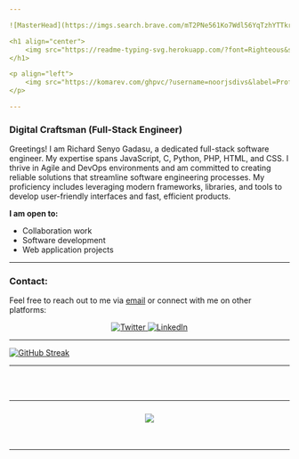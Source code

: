 ```yaml
---

![MasterHead](https://imgs.search.brave.com/mT2PNe561Ko7Wdl56YqTzhYTTkrwe1-n_EO_1U10WPE/rs:fit:1200:840:1/g:ce/aHR0cHM6Ly9zdGF0/aWMxLm1ha2V1c2Vv/ZmltYWdlcy5jb20v/d29yZHByZXNzL3dw/LWNvbnRlbnQvdXBs/b2Fkcy8yMDE4LzEx/L2Rhcmstd2FsbHBh/cGVycy5qcGc)

<h1 align="center">
    <img src="https://readme-typing-svg.herokuapp.com/?font=Righteous&size=35&center=true&vCenter=true&width=500&height=70&duration=4000&lines=Hi+There!+👋;+I'm+Richard+Senyo!;+A+Software+Engineer!;" />
</h1>

<p align="left"> 
    <img src="https://komarev.com/ghpvc/?username=noorjsdivs&label=Profile%20views&color=0e75b6&style=flat" alt="Profile views" /> 
</p>

---
```


### **Digital Craftsman (Full-Stack Engineer)**

Greetings! I am Richard Senyo Gadasu, a dedicated full-stack software engineer. My expertise spans JavaScript, C, Python, PHP, HTML, and CSS. I thrive in Agile and DevOps environments and am committed to creating reliable solutions that streamline software engineering processes. My proficiency includes leveraging modern frameworks, libraries, and tools to develop user-friendly interfaces and fast, efficient products.

**I am open to:**

- Collaboration work
- Software development
- Web application projects

---

### **Contact:**

Feel free to reach out to me via [email](mailto:psenyo197@gmail.com) or connect with me on other platforms:

<p align="center">
    <a href="https://twitter.com/Senyo197">
        <img src="https://img.shields.io/badge/twitter-%231DA1F2.svg?&style=for-the-badge&logo=twitter&logoColor=white&color=black" alt="Twitter"/>
    </a> 
    <a href="https://www.linkedin.com/in/richard-senyo-gadasu/">
        <img src="https://img.shields.io/badge/linkedin-%2312100E.svg?&style=for-the-badge&logo=linkedin&logoColor=white&color=black" alt="LinkedIn"/>
    </a>
</p>

---

[![GitHub Streak](https://github-readme-streak-stats.herokuapp.com/?user=Senyo197&theme=dark)](https://github.com/DenverCoder1/github-readme-streak-stats)

---

<!--
**Senyo197/Senyo197** is a ✨ special ✨ repository because its `README.md` (this file) appears on your GitHub profile.

Here are some ideas to get you started:

- 🔭 I’m currently working on ...
- 🌱 I’m currently learning ...
- 👯 I’m looking to collaborate on ...
- 🤔 I’m looking for help with ...
- 💬 Ask me about ...
- 📫 How to reach me: ...
- 😄 Pronouns: ...
- ⚡ Fun fact: ...
-->

<br/><br/>
<hr/>
<h3 align="center">
    <img src="https://readme-typing-svg.herokuapp.com/?font=Righteous&size=25&center=true&vCenter=true&width=500&height=70&duration=4000&lines=Thanks+for+visiting!+✌️;+Shoot+me+a+message+on+LinkedIn+or+Twitter!;I'm+always+down+to+collaborate+:)">
</h3>

<br/>

---
